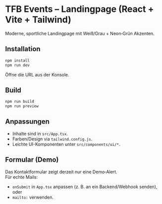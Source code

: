 # TFB Events – Landingpage (React + Vite + Tailwind)

Moderne, sportliche Landingpage mit Weiß/Grau + Neon‑Grün Akzenten.

## Installation
```bash
npm install
npm run dev
```
Öffne die URL aus der Konsole.

## Build
```bash
npm run build
npm run preview
```

## Anpassungen
- Inhalte sind in `src/App.tsx`.
- Farben/Design via `tailwind.config.js`.
- Leichte UI-Komponenten unter `src/components/ui/*`.

## Formular (Demo)
Das Kontaktformular zeigt derzeit nur eine Demo‑Alert.  
Für echte Mails:
- `onSubmit` in `App.tsx` anpassen (z. B. an ein Backend/Webhook senden), oder
- `mailto:` verwenden.
